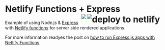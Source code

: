 <h1>Netlify Functions + Express
<a href="https://app.netlify.com/start/deploy?repository=https://github.com/netlify-labs/netlify-functions-express">
  <img align="right" src="https://www.netlify.com/img/deploy/button.svg" class="deploy-button" alt="deploy to netlify">
</a>
<a href='https://app.netlify.com/sites/express-via-functions/deploys'><img align="right" src='https://api.netlify.com/api/v1/badges/80908bc1-8d73-40f9-bcce-792cd7211146/deploy-status'/></a>
</h1>

Example of using Node.js & [Express](https://expressjs.com/) with [Netlify functions](https://www.netlify.com/docs/functions/) for server side rendered applications.

For more information readyes the post on [how to run Express.js apps with Netlify Functions](https://www.netlify.com/blog/2018/09/13/how-to-run-express.js-apps-with-netlify-functions/)
